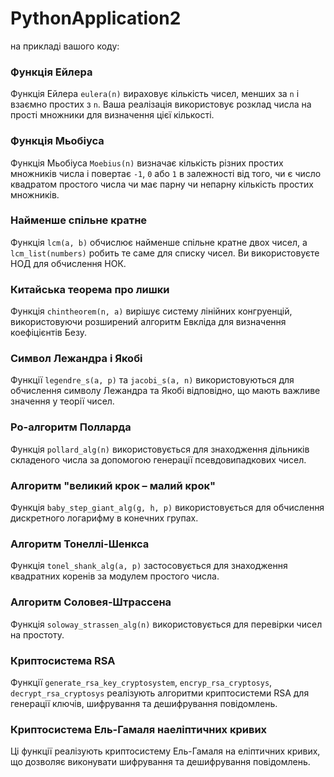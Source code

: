 # PythonApplication2

на прикладі вашого коду:

### Функція Ейлера 
Функція Ейлера `eulera(n)` вираховує кількість чисел, менших за `n` і взаємно простих з `n`. Ваша реалізація використовує розклад числа на прості множники для визначення цієї кількості.

### Функція Мьобіуса 
Функція Мьобіуса `Moebius(n)` визначає кількість різних простих множників числа і повертає `-1`, `0` або `1` в залежності від того, чи є число квадратом простого числа чи має парну чи непарну кількість простих множників.

### Найменше спільне кратне 
Функція `lcm(a, b)` обчислює найменше спільне кратне двох чисел, а `lcm_list(numbers)` робить те саме для списку чисел. Ви використовуєте НОД для обчислення НОК.

### Китайська теорема про лишки 
Функція `chintheorem(n, a)` вирішує систему лінійних конгруенцій, використовуючи розширений алгоритм Евкліда для визначення коефіцієнтів Безу.

### Символ Лежандра і Якобі 
Функції `legendre_s(a, p)` та `jacobi_s(a, n)` використовуються для обчислення символу Лежандра та Якобі відповідно, що мають важливе значення у теорії чисел.

### Ро-алгоритм Полларда
Функція `pollard_alg(n)` використовується для знаходження дільників складеного числа за допомогою генерації псевдовипадкових чисел.

### Алгоритм "великий крок – малий крок" 
Функція `baby_step_giant_alg(g, h, p)` використовується для обчислення дискретного логарифму в конечних групах.

### Алгоритм Тонеллі-Шенкса 
Функція `tonel_shank_alg(a, p)` застосовується для знаходження квадратних коренів за модулем простого числа.

### Алгоритм Соловея-Штрассена 
Функція `soloway_strassen_alg(n)` використовується для перевірки чисел на простоту.

### Криптосистема RSA 
Функції `generate_rsa_key_cryptosystem`, `encryp_rsa_cryptosys`, `decrypt_rsa_cryptosys` реалізують алгоритми криптосистеми RSA для генерації ключів, шифрування та дешифрування повідомлень.

### Криптосистема Ель-Гамаля наеліптичних кривих
Ці функції реалізують криптосистему Ель-Гамаля на еліптичних кривих, що дозволяє виконувати шифрування та дешифрування повідомлень.
